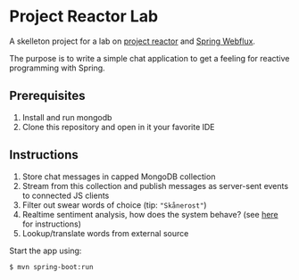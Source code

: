 # Project Reactor Lab

A skelleton project for a lab on [project reactor](https://projectreactor.io/) and [Spring Webflux](https://docs.spring.io/spring/docs/current/spring-framework-reference/web-reactive.html).

The purpose is to write a simple chat application to get a feeling for reactive programming with Spring.

## Prerequisites 

1. Install and run mongodb
1. Clone this repository and open in it your favorite IDE

## Instructions

1. Store chat messages in capped MongoDB collection
1. Stream from this collection and publish messages as server-sent events to connected JS clients
1. Filter out swear words of choice (tip: `"Skånerost"`)
1. Realtime sentiment analysis, how does the system behave? (see [here](https://github.com/johanhaleby/rx-kdag#sentiment-analyzer) for instructions)
1. Lookup/translate words from external source

Start the app using: 

```bash
$ mvn spring-boot:run
```
